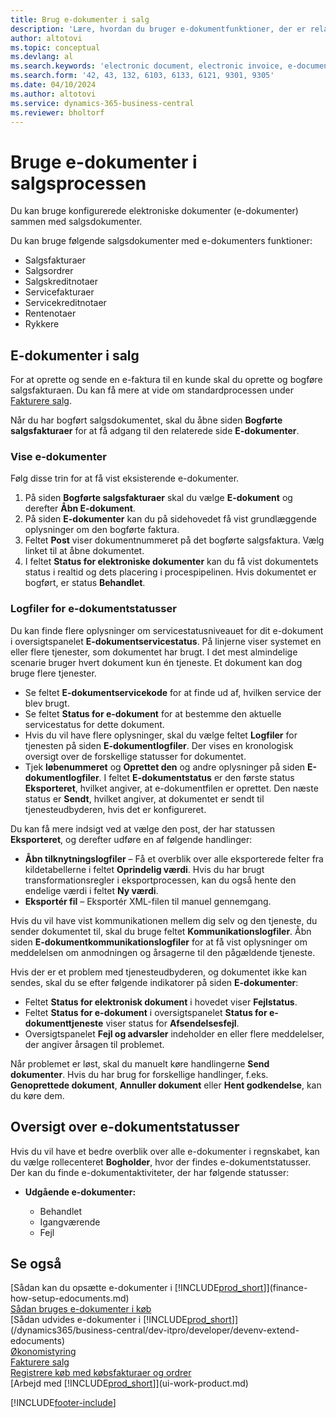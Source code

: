```yaml
---
title: Brug e-dokumenter i salg
description: 'Lære, hvordan du bruger e-dokumentfunktioner, der er relateret til salg.'
author: altotovi
ms.topic: conceptual
ms.devlang: al
ms.search.keywords: 'electronic document, electronic invoice, e-document, e-invoice, sales, deliver'
ms.search.form: '42, 43, 132, 6103, 6133, 6121, 9301, 9305'
ms.date: 04/10/2024
ms.author: altotovi
ms.service: dynamics-365-business-central
ms.reviewer: bholtorf
---
```


# <a name="use-e-documents-in-the-sales-process"></a>Bruge e-dokumenter i salgsprocessen

Du kan bruge konfigurerede elektroniske dokumenter (e-dokumenter) sammen med salgsdokumenter.

Du kan bruge følgende salgsdokumenter med e-dokumenters funktioner:  

- Salgsfakturaer
- Salgsordrer
- Salgskreditnotaer
- Servicefakturaer
- Servicekreditnotaer
- Rentenotaer
- Rykkere

## <a name="e-documents-in-sales"></a>E-dokumenter i salg

For at oprette og sende en e-faktura til en kunde skal du oprette og bogføre salgsfakturaen. Du kan få mere at vide om standardprocessen under [Fakturere salg](sales-how-invoice-sales.md).

Når du har bogført salgsdokumentet, skal du åbne siden **Bogførte salgsfakturaer** for at få adgang til den relaterede side **E-dokumenter**.

### <a name="view-e-documents"></a>Vise e-dokumenter

Følg disse trin for at få vist eksisterende e-dokumenter.

1. På siden **Bogførte salgsfakturaer** skal du vælge **E-dokument** og derefter **Åbn E-dokument**.
2. På siden **E-dokumenter** kan du på sidehovedet få vist grundlæggende oplysninger om den bogførte faktura.
3. Feltet **Post** viser dokumentnummeret på det bogførte salgsfaktura. Vælg linket til at åbne dokumentet.
4. I feltet **Status for elektroniske dokumenter** kan du få vist dokumentets status i realtid og dets placering i procespipelinen. Hvis dokumentet er bogført, er status **Behandlet**.

### <a name="e-document-statuses-and-logs"></a>Logfiler for e-dokumentstatusser

Du kan finde flere oplysninger om servicestatusniveauet for dit e-dokument i oversigtspanelet **E-dokumentservicestatus**. På linjerne viser systemet en eller flere tjenester, som dokumentet har brugt. I det mest almindelige scenarie bruger hvert dokument kun én tjeneste. Et dokument kan dog bruge flere tjenester.

- Se feltet **E-dokumentservicekode** for at finde ud af, hvilken service der blev brugt.
- Se feltet **Status for e-dokument** for at bestemme den aktuelle servicestatus for dette dokument.
- Hvis du vil have flere oplysninger, skal du vælge feltet **Logfiler** for tjenesten på siden **E-dokumentlogfiler**. Der vises en kronologisk oversigt over de forskellige statusser for dokumentet.
- Tjek **løbenummeret** og **Oprettet den** og andre oplysninger på siden **E-dokumentlogfiler**. I feltet **E-dokumentstatus** er den første status **Eksporteret**, hvilket angiver, at e-dokumentfilen er oprettet. Den næste status er **Sendt**, hvilket angiver, at dokumentet er sendt til tjenesteudbyderen, hvis det er konfigureret.

Du kan få mere indsigt ved at vælge den post, der har statussen **Eksporteret**, og derefter udføre en af følgende handlinger:

- **Åbn tilknytningslogfiler** – Få et overblik over alle eksporterede felter fra kildetabellerne i feltet **Oprindelig værdi**. Hvis du har brugt transformationsregler i eksportprocessen, kan du også hente den endelige værdi i feltet **Ny værdi**.
- **Eksportér fil** – Eksportér XML-filen til manuel gennemgang.

Hvis du vil have vist kommunikationen mellem dig selv og den tjeneste, du sender dokumentet til, skal du bruge feltet **Kommunikationslogfiler**. Åbn siden **E-dokumentkommunikationslogfiler** for at få vist oplysninger om meddelelsen om anmodningen og årsagerne til den pågældende tjeneste.

Hvis der er et problem med tjenesteudbyderen, og dokumentet ikke kan sendes, skal du se efter følgende indikatorer på siden **E-dokumenter**:

- Feltet **Status for elektronisk dokument** i hovedet viser **Fejlstatus**.
- Feltet **Status for e-dokument** i oversigtspanelet **Status for e-dokumenttjeneste** viser status for **Afsendelsesfejl**.
- Oversigtspanelet **Fejl og advarsler** indeholder en eller flere meddelelser, der angiver årsagen til problemet.

Når problemet er løst, skal du manuelt køre handlingerne **Send dokumenter**. Hvis du har brug for forskellige handlinger, f.eks. **Genoprettede dokument**, **Annuller dokument** eller **Hent godkendelse**, kan du køre dem.

## <a name="overview-of-e-document-statuses"></a>Oversigt over e-dokumentstatusser

Hvis du vil have et bedre overblik over alle e-dokumenter i regnskabet, kan du vælge rollecenteret **Bogholder**, hvor der findes e-dokumentstatusser. Der kan du finde e-dokumentaktiviteter, der har følgende statusser:

- **Udgående e-dokumenter:**

    - Behandlet
    - Igangværende
    - Fejl


## <a name="see-also"></a>Se også

[Sådan kan du opsætte e-dokumenter i [!INCLUDE[prod_short](includes/prod_short.md)]](finance-how-setup-edocuments.md)    
[Sådan bruges e-dokumenter i køb](finance-how-use-edocuments-purchase.md)  
[Sådan udvides e-dokumenter i [!INCLUDE[prod_short](includes/prod_short.md)]](/dynamics365/business-central/dev-itpro/developer/devenv-extend-edocuments)    
[Økonomistyring](finance.md)    
[Fakturere salg](sales-how-invoice-sales.md)    
[Registrere køb med købsfakturaer og ordrer](purchasing-how-record-purchases.md)    
[Arbejd med [!INCLUDE[prod_short](includes/prod_short.md)]](ui-work-product.md)  

[!INCLUDE[footer-include](includes/footer-banner.md)]
